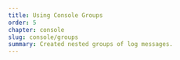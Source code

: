 ```yaml
---
title: Using Console Groups
order: 5
chapter: console
slug: console/groups
summary: Created nested groups of log messages.
---
```

